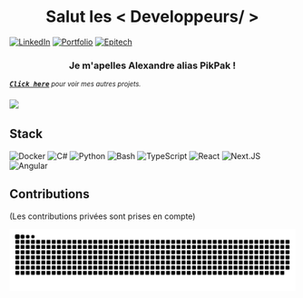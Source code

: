 <h1 style="text-align: center">Salut les < Developpeurs/ ></h1>

[![LinkedIn](https://img.shields.io/badge/linkedin-%230077B5.svg?style=for-the-badge&logo=linkedin&logoColor=white&color=0055A4)](https://www.linkedin.com/in/alexandre-t)
[![Portfolio](https://img.shields.io/badge/portfolio-0077B5?style=for-the-badge&color=FFFFFF)](https://www.atressel.dev)
[![Epitech](https://img.shields.io/badge/epitech-0077B5?style=for-the-badge&color=EF4135)](https://www.epitech.eu/)
  
<h3 style="text-align: center"> Je m'apelles Alexandre alias PikPak !</h3>


<sup><kbd>**_[Click here](https://github.com/pikpakpik/)_**</kbd> _pour voir mes autres projets.</sup>_
  
  <img src="https://github-readme-stats.vercel.app/api?username=PikPakPik&show_icons=true&theme=dark" />

## Stack

![Docker](https://img.shields.io/badge/docker-%230db7ed.svg?style=for-the-badge&logo=docker&color=20232a)
![C#](https://img.shields.io/badge/c%23-%23239120.svg?style=for-the-badge&logo=csharp&logoColor=white&color=20232a)
![Python](https://img.shields.io/badge/python-3670A0?style=for-the-badge&logo=python&color=20232a)
![Bash](https://img.shields.io/badge/bash-%23121011.svg?style=for-the-badge&logo=gnu-bash&color=20232a)
![TypeScript](https://img.shields.io/badge/typescript-%23007ACC.svg?style=for-the-badge&logo=typescript&color=20232a)
![React](https://img.shields.io/badge/react-%2320232a.svg?style=for-the-badge&logo=react&color=20232a)
![Next.JS](https://img.shields.io/badge/next-3670A0?style=for-the-badge&logo=nextdotjs&color=20232a)
![Angular](https://img.shields.io/badge/angular-2320232a.svg?style=for-the-badge&logo=angular&color=20232a)


## Contributions

(Les contributions privées sont prises en compte)

<picture>
  <source media="(prefers-color-scheme: dark)" srcset="https://raw.githubusercontent.com/pikpakpik/pikpakpik/output/github-contribution-grid-snake-dark.svg">
  <source media="(prefers-color-scheme: light)" srcset="https://raw.githubusercontent.com/pikpakpik/pikpakpik/output/github-contribution-grid-snake.svg">
  <img alt="github contribution grid snake animation" src="https://raw.githubusercontent.com/pikpakpik/pikpakpik/output/github-contribution-grid-snake.svg">
</picture>

<br/>

